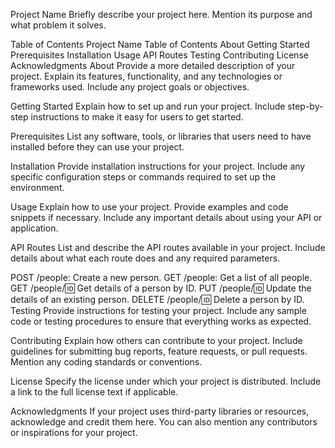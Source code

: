 Project Name
Briefly describe your project here. Mention its purpose and what problem it solves.

Table of Contents
Project Name
Table of Contents
About
Getting Started
Prerequisites
Installation
Usage
API Routes
Testing
Contributing
License
Acknowledgments
About
Provide a more detailed description of your project. Explain its features, functionality, and any technologies or frameworks used. Include any project goals or objectives.

Getting Started
Explain how to set up and run your project. Include step-by-step instructions to make it easy for users to get started.

Prerequisites
List any software, tools, or libraries that users need to have installed before they can use your project.

Installation
Provide installation instructions for your project. Include any specific configuration steps or commands required to set up the environment.

Usage
Explain how to use your project. Provide examples and code snippets if necessary. Include any important details about using your API or application.

API Routes
List and describe the API routes available in your project. Include details about what each route does and any required parameters.

POST /people: Create a new person.
GET /people: Get a list of all people.
GET /people/:id: Get details of a person by ID.
PUT /people/:id: Update the details of an existing person.
DELETE /people/:id: Delete a person by ID.
Testing
Provide instructions for testing your project. Include any sample code or testing procedures to ensure that everything works as expected.

Contributing
Explain how others can contribute to your project. Include guidelines for submitting bug reports, feature requests, or pull requests. Mention any coding standards or conventions.

License
Specify the license under which your project is distributed. Include a link to the full license text if applicable.

Acknowledgments
If your project uses third-party libraries or resources, acknowledge and credit them here. You can also mention any contributors or inspirations for your project.